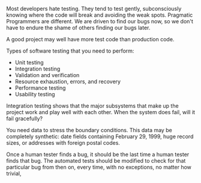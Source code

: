 
Most developers hate testing. They tend to test gently, subconsciously knowing where the code will break and avoiding the weak spots. Pragmatic Programmers are different. We are driven to find our bugs now, so we don't have to endure the shame of others finding our bugs later.

A good project may well have more test code than production code.

Types of software testing that you need to perform:
- Unit testing
- Integration testing
- Validation and verification
- Resource exhaustion, errors, and recovery
- Performance testing
- Usability testing

Integration testing shows that the major subsystems that make up the project work and play well with each other.
When the system does fail, will it fail gracefully?

You need data to stress the boundary conditions. This data may be completely synthetic: date fields containing February 29, 1999, huge record sizes, or addresses with foreign postal codes.

Once a human tester finds a bug, it should be the last time a human tester finds that bug. The automated tests should be modified to check for that particular bug from then on, every time, with no exceptions, no matter how trivial,

